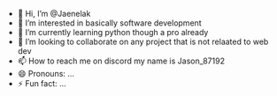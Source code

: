 - 👋 Hi, I’m @Jaenelak
- 👀 I’m interested in basically software development
- 🌱 I’m currently learning python though a pro already
- 💞️ I’m looking to collaborate on any project that is not relaated to web dev
- 📫 How to reach me on discord my name is Jason_87192
- 😄 Pronouns: ...
- ⚡ Fun fact: ...

<!---
Jaenelak/Jaenelak is a ✨ special ✨ repository because its `README.md` (this file) appears on your GitHub profile.
You can click the Preview link to take a look at your changes.
--->
